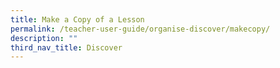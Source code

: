 ```yaml
---
title: Make a Copy of a Lesson
permalink: /teacher-user-guide/organise-discover/makecopy/
description: ""
third_nav_title: Discover
---
```

